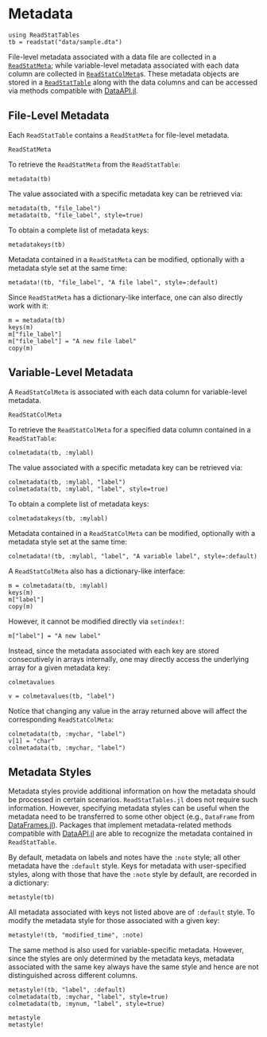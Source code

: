 # Metadata

```@setup meta
using ReadStatTables
tb = readstat("data/sample.dta")
```

File-level metadata associated with a data file are collected in a [`ReadStatMeta`](@ref);
while variable-level metadata associated with each data column
are collected in [`ReadStatColMeta`](@ref)s.
These metadata objects are stored in a [`ReadStatTable`](@ref) along with the data columns
and can be accessed via methods compatible with
[DataAPI.jl](https://github.com/JuliaData/DataAPI.jl).

## File-Level Metadata

Each `ReadStatTable` contains a `ReadStatMeta` for file-level metadata.

```@docs
ReadStatMeta
```

To retrieve the `ReadStatMeta` from the `ReadStatTable`:

```@repl meta
metadata(tb)
```

The value associated with a specific metadata key can be retrieved via:

```@repl meta
metadata(tb, "file_label")
metadata(tb, "file_label", style=true)
```

To obtain a complete list of metadata keys:

```@repl meta
metadatakeys(tb)
```

Metadata contained in a `ReadStatMeta` can be modified,
optionally with a metadata style set at the same time:

```@repl meta
metadata!(tb, "file_label", "A file label", style=:default)
```

Since `ReadStatMeta` has a dictionary-like interface,
one can also directly work with it:

```@repl meta
m = metadata(tb)
keys(m)
m["file_label"]
m["file_label"] = "A new file label"
copy(m)
```

## Variable-Level Metadata

A `ReadStatColMeta` is associated with each data column for variable-level metadata.

```@docs
ReadStatColMeta
```

To retrieve the `ReadStatColMeta` for a specified data column contained in a `ReadStatTable`:

```@repl meta
colmetadata(tb, :mylabl)
```

The value associated with a specific metadata key can be retrieved via:

```@repl meta
colmetadata(tb, :mylabl, "label")
colmetadata(tb, :mylabl, "label", style=true)
```

To obtain a complete list of metadata keys:

```@repl meta
colmetadatakeys(tb, :mylabl)
```

Metadata contained in a `ReadStatColMeta` can be modified,
optionally with a metadata style set at the same time:

```@repl meta
colmetadata!(tb, :mylabl, "label", "A variable label", style=:default)
```

A `ReadStatColMeta` also has a dictionary-like interface:

```@repl meta
m = colmetadata(tb, :mylabl)
keys(m)
m["label"]
copy(m)
```

However, it cannot be modified directly via `setindex!`:

```@repl meta
m["label"] = "A new label"
```

Instead, since the metadata associated with each key
are stored consecutively in arrays internally,
one may directly access the underlying array for a given metadata key:

```@docs
colmetavalues
```

```@repl meta
v = colmetavalues(tb, "label")
```

Notice that changing any value in the array returned above will
affect the corresponding `ReadStatColMeta`:

```@repl meta
colmetadata(tb, :mychar, "label")
v[1] = "char"
colmetadata(tb, :mychar, "label")
```

## Metadata Styles

Metadata styles provide additional information on
how the metadata should be processed in certain scenarios.
`ReadStatTables.jl` does not require such information.
However, specifying metadata styles can be useful
when the metadata need to be transferred to some other object
(e.g., `DataFrame` from [DataFrames.jl](https://github.com/JuliaData/DataFrames.jl)).
Packages that implement metadata-related methods compatible with
[DataAPI.jl](https://github.com/JuliaData/DataAPI.jl)
are able to recognize the metadata contained in `ReadStatTable`.

By default, metadata on labels and notes have the `:note` style;
all other metadata have the `:default` style.
Keys for metadata with user-specified styles,
along with those that have the `:note` style by default,
are recorded in a dictionary:

```@repl meta
metastyle(tb)
```

All metadata associated with keys not listed above are of `:default` style.
To modify the metadata style for those associated with a given key:

```@repl meta
metastyle!(tb, "modified_time", :note)
```

The same method is also used for variable-specific metadata.
However, since the styles are only determined by the metadata keys,
metadata associated with the same key always have the same style
and hence are not distinguished across different columns.

```@repl meta
metastyle!(tb, "label", :default)
colmetadata(tb, :mychar, "label", style=true)
colmetadata(tb, :mynum, "label", style=true)
```

```@docs
metastyle
metastyle!
```
